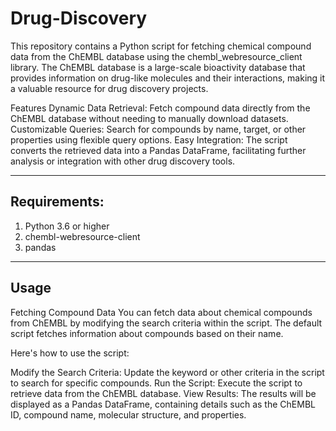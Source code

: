 # Drug-Discovery

This repository contains a Python script for fetching chemical compound data from the ChEMBL database using the chembl_webresource_client library. The ChEMBL database is a large-scale bioactivity database that provides information on drug-like molecules and their interactions, making it a valuable resource for drug discovery projects.

Features
Dynamic Data Retrieval: Fetch compound data directly from the ChEMBL database without needing to manually download datasets.
Customizable Queries: Search for compounds by name, target, or other properties using flexible query options.
Easy Integration: The script converts the retrieved data into a Pandas DataFrame, facilitating further analysis or integration with other drug discovery tools.

---

## Requirements:
1. Python 3.6 or higher
2. chembl-webresource-client
3. pandas

---

## Usage
Fetching Compound Data
You can fetch data about chemical compounds from ChEMBL by modifying the search criteria within the script. The default script fetches information about compounds based on their name.

Here's how to use the script:

Modify the Search Criteria: Update the keyword or other criteria in the script to search for specific compounds.
Run the Script: Execute the script to retrieve data from the ChEMBL database.
View Results: The results will be displayed as a Pandas DataFrame, containing details such as the ChEMBL ID, compound name, molecular structure, and properties.
